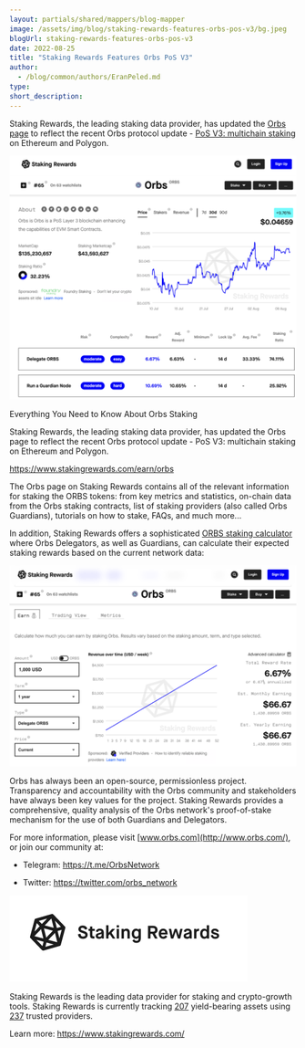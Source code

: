 ```yaml
---
layout: partials/shared/mappers/blog-mapper
image: /assets/img/blog/staking-rewards-features-orbs-pos-v3/bg.jpeg
blogUrl: staking-rewards-features-orbs-pos-v3
date: 2022-08-25
title: "Staking Rewards Features Orbs PoS V3"
author:
  - /blog/common/authors/EranPeled.md
type:
short_description:
---
```


Staking Rewards, the leading staking data provider, has updated the [Orbs page](https://www.stakingrewards.com/earn/orbs/) to reflect the recent Orbs protocol update - [PoS V3: multichain staking](https://www.orbs.com/polygon-staking/) on Ethereum and Polygon.

![img](/assets/img/blog/staking-rewards-features-orbs-pos-v3/img1.png)

Everything You Need to Know About Orbs Staking

Staking Rewards, the leading staking data provider, has updated the Orbs page to reflect the recent Orbs protocol update - PoS V3: multichain staking on Ethereum and Polygon.

<https://www.stakingrewards.com/earn/orbs>

The Orbs page on Staking Rewards contains all of the relevant information for staking the ORBS tokens: from key metrics and statistics, on-chain data from the Orbs staking contracts, list of staking providers (also called Orbs Guardians), tutorials on how to stake, FAQs, and much more...

In addition, Staking Rewards offers a sophisticated [ORBS staking calculator](https://www.stakingrewards.com/earn/orbs/calculate) where Orbs Delegators, as well as Guardians, can calculate their expected staking rewards based on the current network data:

![img](/assets/img/blog/staking-rewards-features-orbs-pos-v3/img2.png)

<div class='line-separator'></div>

Orbs has always been an open-source, permissionless project. Transparency and accountability with the Orbs community and stakeholders have always been key values for the project. Staking Rewards provides a comprehensive, quality analysis of the Orbs network's proof-of-stake mechanism for the use of both Guardians and Delegators.

For more information, please visit [www.orbs.com](http://www.orbs.com/), or join our community at:

- Telegram: <https://t.me/OrbsNetwork>

- Twitter: <https://twitter.com/orbs_network>

<div class='line-separator'></div>

![img](/assets/img/blog/staking-rewards-features-orbs-pos-v3/img3.png)

Staking Rewards is the leading data provider for staking and crypto-growth tools. Staking Rewards is currently tracking [207](https://www.stakingrewards.com/cryptoassets/) yield-bearing assets using [237](https://www.stakingrewards.com/providers/) trusted providers.

Learn more: <https://www.stakingrewards.com/>
